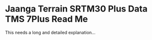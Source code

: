 Jaanga Terrain SRTM30 Plus Data TMS 7Plus Read Me
===

This needs a long and detailed explanation...


